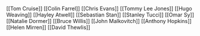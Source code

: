 [[Tom Cruise]]
[[Colin Farrel]]
[[Chris Evans]]
[[Tommy Lee Jones]]
[[Hugo Weaving]]
[[Hayley Atwell]]
[[Sebastian Stan]]
[[Stanley Tucci]]
[[Omar Sy]]
[[Natalie Dormer]]
[[Bruce Willis]]
[[John Malkovitch]]
[[Anthony Hopkins]]
[[Helen Mirren]]
[[David Thewlis]]
